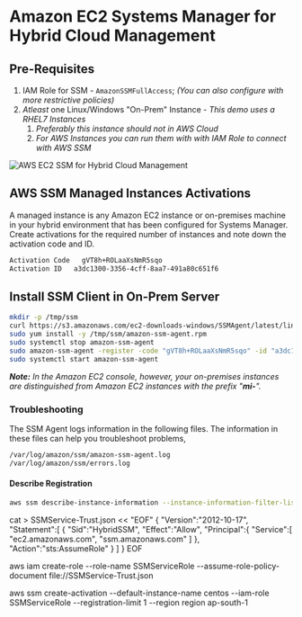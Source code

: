 # Amazon EC2 Systems Manager for Hybrid Cloud Management

## Pre-Requisites
1. IAM Role for SSM - `AmazonSSMFullAccess`; _(You can also configure with more restrictive policies)_
1. _Atleast_ one Linux/Windows "On-Prem" Instance - _This demo uses a RHEL7 Instances_
   1. _Preferably this instance should not in AWS Cloud_ 
   1. _For AWS Instances you can run them with with IAM Role to connect with AWS SSM_

![AWS EC2 SSM for Hybrid Cloud Management](https://raw.githubusercontent.com/miztiik/AWS-Demos/master/How-To/setup-ssm-hybrid-environment/images/AWS-SSM-On-Prem.png)
## AWS SSM Managed Instances Activations
A managed instance is any Amazon EC2 instance or on-premises machine in your hybrid environment that has been configured for Systems Manager. Create activations for the required number of instances and note down the activation code and ID.
```sh
Activation Code   gVT8h+ROLaaXsNmR5sqo
Activation ID   a3dc1300-3356-4cff-8aa7-491a80c651f6
```
## Install SSM Client in On-Prem Server
```sh
mkdir -p /tmp/ssm
curl https://s3.amazonaws.com/ec2-downloads-windows/SSMAgent/latest/linux_amd64/amazon-ssm-agent.rpm -o /tmp/ssm/amazon-ssm-agent.rpm
sudo yum install -y /tmp/ssm/amazon-ssm-agent.rpm
sudo systemctl stop amazon-ssm-agent
sudo amazon-ssm-agent -register -code "gVT8h+ROLaaXsNmR5sqo" -id "a3dc1300-3356-4cff-8aa7-491a80c651f6" -region "ap-south-1" &
sudo systemctl start amazon-ssm-agent
```

_**Note:** In the Amazon EC2 console, however, your on-premises instances are distinguished from Amazon EC2 instances with the prefix "**mi-**"._


### Troubleshooting
The SSM Agent logs information in the following files. The information in these files can help you troubleshoot problems,
```sh
/var/log/amazon/ssm/amazon-ssm-agent.log
/var/log/amazon/ssm/errors.log
```




#### Describe Registration
```sh
aws ssm describe-instance-information --instance-information-filter-list key=InstanceIds,valueSet=mi-00722d1fcb2c55ef8
```



cat > SSMService-Trust.json << "EOF"
{
   "Version":"2012-10-17",
   "Statement":[
      {
         "Sid":"HybridSSM",
         "Effect":"Allow",
         "Principal":{
            "Service":[
               "ec2.amazonaws.com",
               "ssm.amazonaws.com"
            ]
         },
         "Action":"sts:AssumeRole"
      }
   ]
}
EOF

aws iam create-role --role-name SSMServiceRole --assume-role-policy-document file://SSMService-Trust.json


aws ssm create-activation --default-instance-name centos --iam-role SSMServiceRole --registration-limit 1 --region region ap-south-1


